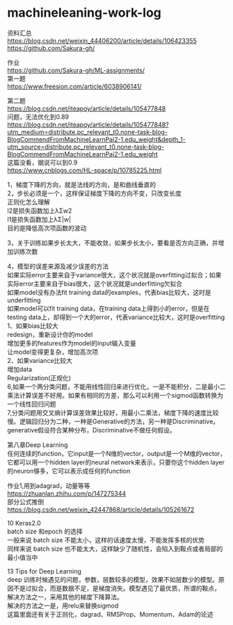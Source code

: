 # machineleaning-work-log  
资料汇总  
https://blog.csdn.net/weixin_44406200/article/details/106423355  
https://github.com/Sakura-gh/  
  
作业  
https://github.com/Sakura-gh/ML-assignments/  
第一题  
https://www.freesion.com/article/6038906141/  
  
第二题  
https://blog.csdn.net/iteapoy/article/details/105477848  
问题，无法优化到0.89  
https://blog.csdn.net/iteapoy/article/details/105477848?utm_medium=distribute.pc_relevant_t0.none-task-blog-BlogCommendFromMachineLearnPai2-1.edu_weight&depth_1-utm_source=distribute.pc_relevant_t0.none-task-blog-BlogCommendFromMachineLearnPai2-1.edu_weight  
这篇没看，据说可以到0.9  
https://www.cnblogs.com/HL-space/p/10785225.html  

1，梯度下降的方向，就是法线的方向，是和曲线垂直的  
2，步长必须是一个，这样保证梯度下降的方向不变，只改变长度  
正则化怎么理解  
l2是损失函数加上λΣw2   
l1是损失函数加上λΣ|w|  
目的是降低高次项函数的波动  

3，关于训练如果步长太大，不能收敛，如果步长太小，要看是否方向正确，并增加训练次数  

4，模型的误差来源及减少误差的方法  
如果实际error主要来自于variance很大，这个状况就是overfitting过拟合；如果实际error主要来自于bias很大，这个状况就是underfitting欠拟合  
如果model没有办法fit training data的examples，代表bias比较大，这时是underfitting  
如果model可以fit training data，在training data上得到小的error，但是在testing data上，却得到一个大的error，代表variance比较大，这时是overfitting  
    1、如果bias比较大  
    redesign，重新设计你的model  
    增加更多的features作为model的input输入变量  
    让model变得更复杂，增加高次项  
    2、如果variance比较大  
    增加data  
    Regularization(正规化)  
6,如果一个两分类问题，不能用线性回归来进行优化，一是不能积分，二是最小二乘法计算误差不好用。如果有相同的方差，那么可以利用一个sigmod函数转换为一个线性回归问题  
7,分类问题用交叉熵计算误差效果比较好，用最小二乘法，梯度下降的速度比较慢。逻辑回归分为二种，一种是Generative的方法，另一种是Discriminative。generative假设符合某种分布，Discriminative不做任何假设。  

第八章Deep Learning  
任何连续的function，它input是一个N维的vector，output是一个M维的vector，它都可以用一个hidden layer的neural network来表示，只要你这个hidden layer的neuron够多，它可以表示成任何的function  

作业1,用到adagrad，动量等等  
https://zhuanlan.zhihu.com/p/147275344  
部分公式推倒  
https://blog.csdn.net/weixin_42447868/article/details/105261672  

10 Keras2.0  
batch size 和epoch 的选择  
一般来说 batch size 不能太小，这样的话速度太慢，不能发挥多核的优势  
同样来说 batch size 也不能太大，这样缺少了随机性，会陷入到鞍点或者局部的最小值当中  

13 Tips for Deep Learning  
deep 训练时候遇见的问题，参数，层数较多的模型，效果不如层数少的模型。原因不是过拟合，而是数据不足，是梯度消失。模型遇见了最优质，所谓的鞍点，  
解决方法之一，采用其他的梯度下降算法。  
解决的方法之一是，用relu来替换sigmod  
这篇里面还有关于正则化，dagrad、RMSProp、Momentum、Adam的论述  

